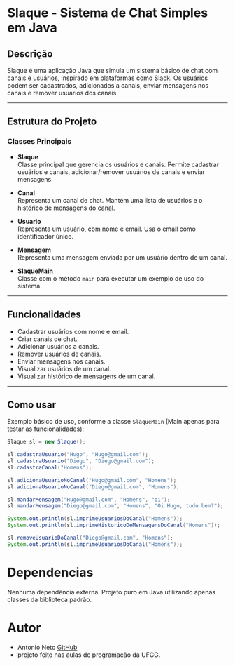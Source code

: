 # Slaque - Sistema de Chat Simples em Java

## Descrição

Slaque é uma aplicação Java que simula um sistema básico de chat com canais e usuários, inspirado em plataformas como Slack. Os usuários podem ser cadastrados, adicionados a canais, enviar mensagens nos canais e remover usuários dos canais.

---

## Estrutura do Projeto

### Classes Principais

- **Slaque**  
  Classe principal que gerencia os usuários e canais. Permite cadastrar usuários e canais, adicionar/remover usuários de canais e enviar mensagens.

- **Canal**  
  Representa um canal de chat. Mantém uma lista de usuários e o histórico de mensagens do canal.

- **Usuario**  
  Representa um usuário, com nome e email. Usa o email como identificador único.

- **Mensagem**  
  Representa uma mensagem enviada por um usuário dentro de um canal.

- **SlaqueMain**  
  Classe com o método `main` para executar um exemplo de uso do sistema.

---

## Funcionalidades

- Cadastrar usuários com nome e email.
- Criar canais de chat.
- Adicionar usuários a canais.
- Remover usuários de canais.
- Enviar mensagens nos canais.
- Visualizar usuários de um canal.
- Visualizar histórico de mensagens de um canal.

---

## Como usar

Exemplo básico de uso, conforme a classe  `SlaqueMain` (Main apenas para testar as funcionalidades):

```java
Slaque sl = new Slaque();

sl.cadastraUsuario("Hugo", "Hugo@gmail.com");
sl.cadastraUsuario("Diego", "Diego@gmail.com");
sl.cadastraCanal("Homens");

sl.adicionaUsuarioNoCanal("Hugo@gmail.com", "Homens");
sl.adicionaUsuarioNoCanal("Diego@gmail.com", "Homens");

sl.mandarMensagem("Hugo@gmail.com", "Homens", "oi");
sl.mandarMensagem("Diego@gmail.com", "Homens", "Oi Hugo, tudo bem?");

System.out.println(sl.imprimeUsuariosDoCanal("Homens"));
System.out.println(sl.imprimeHistoricoDeMensagensDoCanal("Homens"));

sl.removeUsuarioDoCanal("Diego@gmail.com", "Homens");
System.out.println(sl.imprimeUsuariosDoCanal("Homens")); 

```
# Dependencias
Nenhuma dependência externa. Projeto puro em Java utilizando apenas classes da biblioteca padrão.

# Autor
- Antonio Neto [GitHub](https://www.github.com/Antonio-Farias-Neto)
- projeto feito nas aulas de programação da UFCG.